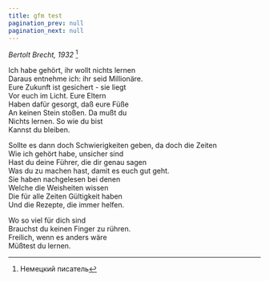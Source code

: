 ```yaml
---
title: gfm test
pagination_prev: null
pagination_next: null
---
```


*Bertolt Brecht, 1932* [^1]

Ich habe gehört, ihr wollt nichts lernen<br/>
Daraus entnehme ich: ihr seid Millionäre.<br/>
Eure Zukunft ist gesichert - sie liegt<br/>
Vor euch im Licht. Eure Eltern<br/>
Haben dafür gesorgt, daß eure Füße<br/>
An keinen Stein stoßen. Da mußt du<br/>
Nichts lernen. So wie du bist<br/>
Kannst du bleiben.<br/>

Sollte es dann doch Schwierigkeiten geben, da doch die Zeiten<br/>
Wie ich gehört habe, unsicher sind<br/>
Hast du deine Führer, die dir genau sagen<br/>
Was du zu machen hast, damit es euch gut geht.<br/>
Sie haben nachgelesen bei denen<br/>
Welche die Weisheiten wissen<br/>
Die für alle Zeiten Gültigkeit haben<br/>
Und die Rezepte, die immer helfen.<br/>

Wo so viel für dich sind<br/>
Brauchst du keinen Finger zu rühren.<br/>
Freilich, wenn es anders wäre<br/>
Müßtest du lernen.

[^1]: Немецкий писатель 